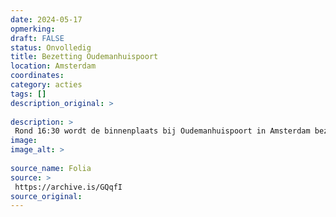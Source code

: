```yaml
---
date: 2024-05-17
opmerking: 
draft: FALSE
status: Onvolledig
title: Bezetting Oudemanhuispoort
location: Amsterdam
coordinates: 
category: acties
tags: []
description_original: > 
 
description: > 
 Rond 16:30 wordt de binnenplaats bij Oudemanhuispoort in Amsterdam bezet. Een groep van zo'n vijftig demonstranten zet tenten op en hangt een vlag om het standbeeld van Minerva. De politie ontruimt de bezetting met gebruik van pepperspray binnen het uur.
image: 
image_alt: > 
 
source_name: Folia
source: > 
 https://archive.is/GQqfI
source_original: 
---
```

